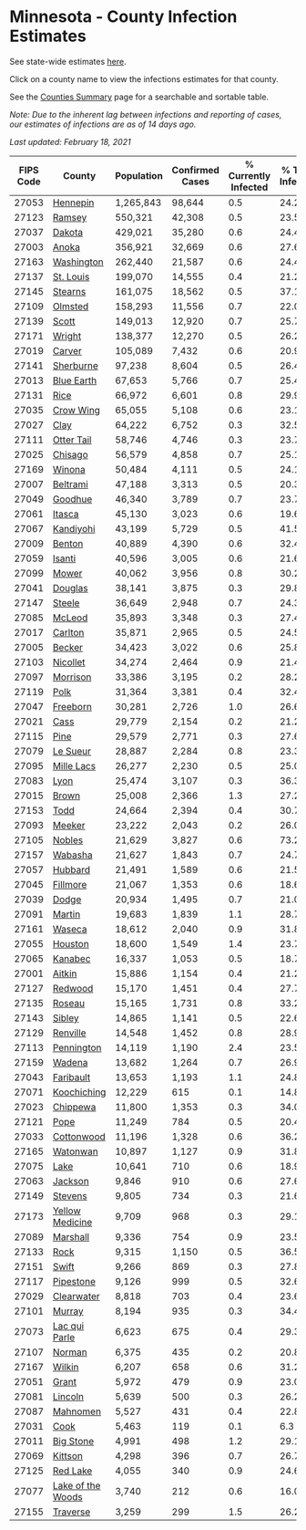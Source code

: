 # Minnesota - County Infection Estimates

See state-wide estimates [here](/infections/us-mn).

Click on a county name to view the infections estimates for that county.

See the [Counties Summary](/infections/summary-counties) page for a searchable and sortable table.

*Note: Due to the inherent lag between infections and reporting of cases, our estimates of infections are as of 14 days ago.*

*Last updated: February 18, 2021*

|   FIPS Code |                                 County |   Population |   Confirmed Cases |   % Currently Infected |   % Total Infected |
|-------------|----------------------------------------|--------------|-------------------|------------------------|--------------------|
|       27053 |                   [Hennepin](hennepin) |    1,265,843 |            98,644 |                    0.5 |               24.2 |
|       27123 |                       [Ramsey](ramsey) |      550,321 |            42,308 |                    0.5 |               23.5 |
|       27037 |                       [Dakota](dakota) |      429,021 |            35,280 |                    0.6 |               24.4 |
|       27003 |                         [Anoka](anoka) |      356,921 |            32,669 |                    0.6 |               27.6 |
|       27163 |               [Washington](washington) |      262,440 |            21,587 |                    0.6 |               24.4 |
|       27137 |                 [St. Louis](st.-louis) |      199,070 |            14,555 |                    0.4 |               21.2 |
|       27145 |                     [Stearns](stearns) |      161,075 |            18,562 |                    0.5 |               37.1 |
|       27109 |                     [Olmsted](olmsted) |      158,293 |            11,556 |                    0.7 |               22.0 |
|       27139 |                         [Scott](scott) |      149,013 |            12,920 |                    0.7 |               25.7 |
|       27171 |                       [Wright](wright) |      138,377 |            12,270 |                    0.5 |               26.2 |
|       27019 |                       [Carver](carver) |      105,089 |             7,432 |                    0.6 |               20.9 |
|       27141 |                 [Sherburne](sherburne) |       97,238 |             8,604 |                    0.5 |               26.4 |
|       27013 |               [Blue Earth](blue-earth) |       67,653 |             5,766 |                    0.7 |               25.4 |
|       27131 |                           [Rice](rice) |       66,972 |             6,601 |                    0.8 |               29.9 |
|       27035 |                 [Crow Wing](crow-wing) |       65,055 |             5,108 |                    0.6 |               23.1 |
|       27027 |                           [Clay](clay) |       64,222 |             6,752 |                    0.3 |               32.5 |
|       27111 |               [Otter Tail](otter-tail) |       58,746 |             4,746 |                    0.3 |               23.7 |
|       27025 |                     [Chisago](chisago) |       56,579 |             4,858 |                    0.7 |               25.1 |
|       27169 |                       [Winona](winona) |       50,484 |             4,111 |                    0.5 |               24.1 |
|       27007 |                   [Beltrami](beltrami) |       47,188 |             3,313 |                    0.5 |               20.3 |
|       27049 |                     [Goodhue](goodhue) |       46,340 |             3,789 |                    0.7 |               23.7 |
|       27061 |                       [Itasca](itasca) |       45,130 |             3,023 |                    0.6 |               19.6 |
|       27067 |                 [Kandiyohi](kandiyohi) |       43,199 |             5,729 |                    0.5 |               41.5 |
|       27009 |                       [Benton](benton) |       40,889 |             4,390 |                    0.6 |               32.4 |
|       27059 |                       [Isanti](isanti) |       40,596 |             3,005 |                    0.6 |               21.6 |
|       27099 |                         [Mower](mower) |       40,062 |             3,956 |                    0.8 |               30.2 |
|       27041 |                     [Douglas](douglas) |       38,141 |             3,875 |                    0.3 |               29.8 |
|       27147 |                       [Steele](steele) |       36,649 |             2,948 |                    0.7 |               24.3 |
|       27085 |                       [McLeod](mcleod) |       35,893 |             3,348 |                    0.3 |               27.4 |
|       27017 |                     [Carlton](carlton) |       35,871 |             2,965 |                    0.5 |               24.5 |
|       27005 |                       [Becker](becker) |       34,423 |             3,022 |                    0.6 |               25.8 |
|       27103 |                   [Nicollet](nicollet) |       34,274 |             2,464 |                    0.9 |               21.4 |
|       27097 |                   [Morrison](morrison) |       33,386 |             3,195 |                    0.2 |               28.2 |
|       27119 |                           [Polk](polk) |       31,364 |             3,381 |                    0.4 |               32.4 |
|       27047 |                   [Freeborn](freeborn) |       30,281 |             2,726 |                    1.0 |               26.6 |
|       27021 |                           [Cass](cass) |       29,779 |             2,154 |                    0.2 |               21.2 |
|       27115 |                           [Pine](pine) |       29,579 |             2,771 |                    0.3 |               27.6 |
|       27079 |                   [Le Sueur](le-sueur) |       28,887 |             2,284 |                    0.8 |               23.3 |
|       27095 |               [Mille Lacs](mille-lacs) |       26,277 |             2,230 |                    0.5 |               25.0 |
|       27083 |                           [Lyon](lyon) |       25,474 |             3,107 |                    0.3 |               36.3 |
|       27015 |                         [Brown](brown) |       25,008 |             2,366 |                    1.3 |               27.2 |
|       27153 |                           [Todd](todd) |       24,664 |             2,394 |                    0.4 |               30.7 |
|       27093 |                       [Meeker](meeker) |       23,222 |             2,043 |                    0.2 |               26.0 |
|       27105 |                       [Nobles](nobles) |       21,629 |             3,827 |                    0.6 |               73.2 |
|       27157 |                     [Wabasha](wabasha) |       21,627 |             1,843 |                    0.7 |               24.7 |
|       27057 |                     [Hubbard](hubbard) |       21,491 |             1,589 |                    0.6 |               21.5 |
|       27045 |                   [Fillmore](fillmore) |       21,067 |             1,353 |                    0.6 |               18.6 |
|       27039 |                         [Dodge](dodge) |       20,934 |             1,495 |                    0.7 |               21.0 |
|       27091 |                       [Martin](martin) |       19,683 |             1,839 |                    1.1 |               28.7 |
|       27161 |                       [Waseca](waseca) |       18,612 |             2,040 |                    0.9 |               31.8 |
|       27055 |                     [Houston](houston) |       18,600 |             1,549 |                    1.4 |               23.7 |
|       27065 |                     [Kanabec](kanabec) |       16,337 |             1,053 |                    0.5 |               18.7 |
|       27001 |                       [Aitkin](aitkin) |       15,886 |             1,154 |                    0.4 |               21.2 |
|       27127 |                     [Redwood](redwood) |       15,170 |             1,451 |                    0.4 |               27.7 |
|       27135 |                       [Roseau](roseau) |       15,165 |             1,731 |                    0.8 |               33.2 |
|       27143 |                       [Sibley](sibley) |       14,865 |             1,141 |                    0.5 |               22.6 |
|       27129 |                   [Renville](renville) |       14,548 |             1,452 |                    0.8 |               28.9 |
|       27113 |               [Pennington](pennington) |       14,119 |             1,190 |                    2.4 |               23.5 |
|       27159 |                       [Wadena](wadena) |       13,682 |             1,264 |                    0.7 |               26.9 |
|       27043 |                 [Faribault](faribault) |       13,653 |             1,193 |                    1.1 |               24.8 |
|       27071 |             [Koochiching](koochiching) |       12,229 |               615 |                    0.1 |               14.8 |
|       27023 |                   [Chippewa](chippewa) |       11,800 |             1,353 |                    0.3 |               34.0 |
|       27121 |                           [Pope](pope) |       11,249 |               784 |                    0.5 |               20.4 |
|       27033 |               [Cottonwood](cottonwood) |       11,196 |             1,328 |                    0.6 |               36.2 |
|       27165 |                   [Watonwan](watonwan) |       10,897 |             1,127 |                    0.9 |               31.8 |
|       27075 |                           [Lake](lake) |       10,641 |               710 |                    0.6 |               18.9 |
|       27063 |                     [Jackson](jackson) |        9,846 |               910 |                    0.6 |               27.6 |
|       27149 |                     [Stevens](stevens) |        9,805 |               734 |                    0.3 |               21.6 |
|       27173 |     [Yellow Medicine](yellow-medicine) |        9,709 |               968 |                    0.3 |               29.1 |
|       27089 |                   [Marshall](marshall) |        9,336 |               754 |                    0.9 |               23.5 |
|       27133 |                           [Rock](rock) |        9,315 |             1,150 |                    0.5 |               36.5 |
|       27151 |                         [Swift](swift) |        9,266 |               869 |                    0.3 |               27.8 |
|       27117 |                 [Pipestone](pipestone) |        9,126 |               999 |                    0.5 |               32.6 |
|       27029 |               [Clearwater](clearwater) |        8,818 |               703 |                    0.4 |               23.6 |
|       27101 |                       [Murray](murray) |        8,194 |               935 |                    0.3 |               34.4 |
|       27073 |         [Lac qui Parle](lac-qui-parle) |        6,623 |               675 |                    0.4 |               29.3 |
|       27107 |                       [Norman](norman) |        6,375 |               435 |                    0.2 |               20.8 |
|       27167 |                       [Wilkin](wilkin) |        6,207 |               658 |                    0.6 |               31.2 |
|       27051 |                         [Grant](grant) |        5,972 |               479 |                    0.9 |               23.0 |
|       27081 |                     [Lincoln](lincoln) |        5,639 |               500 |                    0.3 |               26.2 |
|       27087 |                   [Mahnomen](mahnomen) |        5,527 |               431 |                    0.4 |               22.8 |
|       27031 |                           [Cook](cook) |        5,463 |               119 |                    0.1 |                6.3 |
|       27011 |                 [Big Stone](big-stone) |        4,991 |               498 |                    1.2 |               29.1 |
|       27069 |                     [Kittson](kittson) |        4,298 |               396 |                    0.7 |               26.7 |
|       27125 |                   [Red Lake](red-lake) |        4,055 |               340 |                    0.9 |               24.6 |
|       27077 | [Lake of the Woods](lake-of-the-woods) |        3,740 |               212 |                    0.6 |               16.0 |
|       27155 |                   [Traverse](traverse) |        3,259 |               299 |                    1.5 |               26.2 |